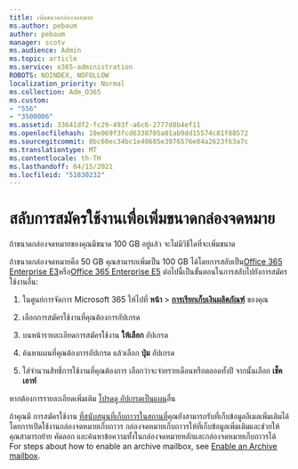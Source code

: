 ```yaml
---
title: เพิ่มขนาดกล่องจดหมาย
ms.author: pebaum
author: pebaum
manager: scotv
ms.audience: Admin
ms.topic: article
ms.service: o365-administration
ROBOTS: NOINDEX, NOFOLLOW
localization_priority: Normal
ms.collection: Adm_O365
ms.custom:
- "556"
- "3500006"
ms.assetid: 33641df2-fc29-493f-a6c6-2777d8b4ef11
ms.openlocfilehash: 10e069f3fcd6338705a01ab9dd15574c81f88572
ms.sourcegitcommit: 8bc60ec34bc1e40685e3976576e04a2623f63a7c
ms.translationtype: MT
ms.contentlocale: th-TH
ms.lasthandoff: 04/15/2021
ms.locfileid: "51830232"
---
```

# <a name="switch-subscriptions-to-increase-mailbox-size"></a>สลับการสมัครใช้งานเพื่อเพิ่มขนาดกล่องจดหมาย

ถ้าขนาดกล่องจดหมายของคุณมีขนาด 100 GB อยู่แล้ว จะไม่มีวิธีใดที่จะเพิ่มขนาด
  
ถ้าขนาดกล่องจดหมายคือ 50 GB คุณสามารถเพิ่มเป็น 100 GB ได้โดยการสลับเป็น[Office 365 Enterprise E3](https://products.office.com/business/office-365-enterprise-e3-business-software)หรือ[Office 365 Enterprise E5](https://products.office.com/business/office-365-enterprise-e5-business-software) ต่อไปนี้เป็นขั้นตอนในการสลับไปยังการสมัครใช้งานอื่น:
  
1. ในศูนย์การจัดการ Microsoft 365 ให้ไปที่ **หน้า** \> **[การเรียกเก็บเงินผลิตภัณฑ์](https://go.microsoft.com/fwlink/p/?linkid=842054)** ของคุณ

2. เลือกการสมัครใช้งานที่คุณต้องการอัปเกรด

3. บนหน้ารายละเอียดการสมัครใช้งาน **ให้เลือก** อัปเกรด

4. ค้นหาแผนที่คุณต้องการอัปเกรด แล้วเลือก **ปุ่ม** อัปเกรด

5. ใส่จํานวนสิทธิ์การใช้งานที่คุณต้องการ เลือกว่าจะจ่ายรายเดือนหรือตลอดทั้งปี จากนั้นเลือก **เช็คเอาท์**

หากต้องการรายละเอียดเพิ่มเติม [โปรดดู อัปเกรดเป็นแผน](https://docs.microsoft.com/microsoft-365/commerce/subscriptions/upgrade-to-different-plan)อื่น

ถ้าคุณมี การสมัครใช้งาน [ที่สนับสนุนที่เก็บถาวรในสถานที่](https://docs.microsoft.com/office365/servicedescriptions/exchange-online-archiving-service-description/exchange-online-archiving-service-description)คุณยังสามารถรับที่เก็บข้อมูลอีเมลเพิ่มเติมได้โดยการเปิดใช้งานกล่องจดหมายเก็บถาวร กล่องจดหมายเก็บถาวรให้ที่เก็บข้อมูลเพิ่มเติมและช่วยให้คุณสามารถย้าย คัดลอก และค้นหาข้อความทั้งในกล่องจดหมายหลักและกล่องจดหมายเก็บถาวรได้ For steps about how to enable an archive mailbox, see [Enable an Archive mailbox](https://docs.microsoft.com/microsoft-365/compliance/enable-archive-mailboxes).